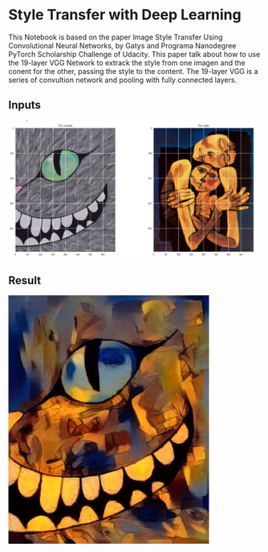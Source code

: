 # Style Transfer with Deep Learning
This Notebook is based on the paper Image Style Transfer Using Convolutional Neural Networks, by Gatys and Programa Nanodegree PyTorch Scholarship Challenge of Udacity. This paper talk about how to use the 19-layer VGG Network to extrack the style from one imagen and the conent for the other, passing the style to the content. The 19-layer VGG is a series of convultion network and pooling with fully connected layers.

## Inputs
![Inputs](https://github.com/wgcv/Style-Transfer-with-Deep-Learning/blob/master/res/Screen%20Shot%202018-12-18%20at%204.26.06%20PM.png?raw=true)

## Result
![Result](https://github.com/wgcv/Style-Transfer-with-Deep-Learning/blob/master/res/cat_guayasamin%20(1).jpg?raw=true)
